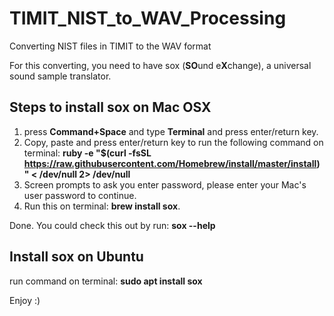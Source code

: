 # TIMIT_NIST_to_WAV_Processing
Converting NIST files in TIMIT to the WAV format

For this converting, you need to have sox (**SO**und e**X**change), a universal sound sample translator.

## Steps to install sox on Mac OSX

1. press **Command+Space** and type **Terminal** and press enter/return key.
2. Copy, paste and press enter/return key to run the following command on terminal: 
   **ruby -e "$(curl -fsSL https://raw.githubusercontent.com/Homebrew/install/master/install)" < /dev/null 2> /dev/null**
3. Screen prompts to ask you enter password, please enter your Mac's user password to continue. 
4. Run this on terminal: **brew install sox**.

Done. You could check this out by run: **sox --help**

## Install sox on Ubuntu
run command on terminal: **sudo apt install sox**

Enjoy :)
